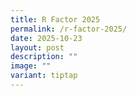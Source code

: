 ```yaml
---
title: R Factor 2025
permalink: /r-factor-2025/
date: 2025-10-23
layout: post
description: ""
image: ""
variant: tiptap
---
```

